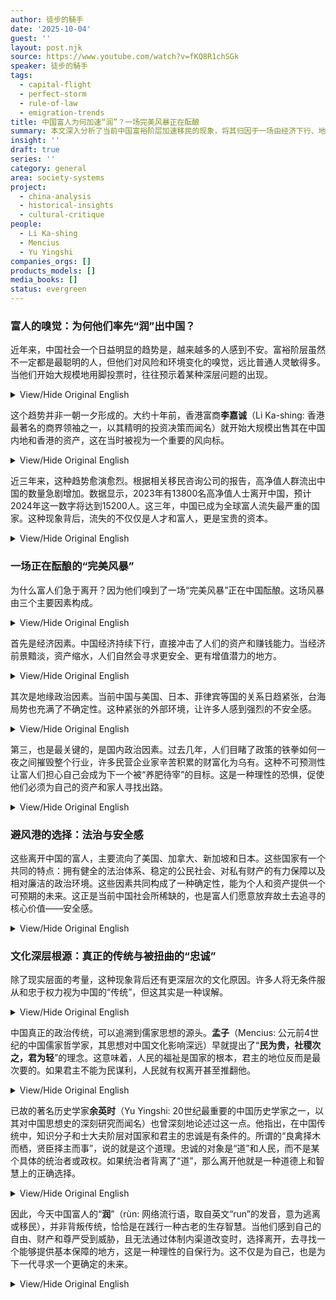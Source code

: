 ```yaml
---
author: 徒步的騎手
date: '2025-10-04'
guest: ''
layout: post.njk
source: https://www.youtube.com/watch?v=fKQ8R1chSGk
speaker: 徒步的騎手
tags:
  - capital-flight
  - perfect-storm
  - rule-of-law
  - emigration-trends
title: 中国富人为何加速“润”？一场完美风暴正在酝酿
summary: 本文深入分析了当前中国富裕阶层加速移民的现象，将其归因于一场由经济下行、地缘政治紧张和国内政策不确定性构成的“完美风暴”。文章指出，这些富人选择美国、加拿大、新加坡和日本等国作为避风港，主要是为了寻求法治保障和财产安全。此外，文章还从文化层面进行剖析，引用孟子和余英时的观点，探讨了中国传统文化中“民本思想”与现代社会中“臣妾心态”的冲突，揭示了这一移民潮背后深层的文化和制度原因。
insight: ''
draft: true
series: ''
category: general
area: society-systems
project:
  - china-analysis
  - historical-insights
  - cultural-critique
people:
  - Li Ka-shing
  - Mencius
  - Yu Yingshi
companies_orgs: []
products_models: []
media_books: []
status: evergreen
---
```


### 富人的嗅觉：为何他们率先“润”出中国？

近年来，中国社会一个日益明显的趋势是，越来越多的人感到不安。富裕阶层虽然不一定都是最聪明的人，但他们对风险和环境变化的嗅觉，远比普通人灵敏得多。当他们开始大规模地用脚投票时，往往预示着某种深层问题的出现。

<details>
<summary>View/Hide Original English</summary>
<p class="english-text">In recent years, a noticeable trend in Chinese society is that an increasing number of people feel uneasy. Rich people may not all be the smartest, but their sensitivity to risk and environmental changes is far greater than that of ordinary people. When they begin to vote with their feet on a large scale, it often signals the emergence of some deep-seated problems.</p>
</details>

这个趋势并非一朝一夕形成的。大约十年前，香港富商**李嘉诚**（Li Ka-shing: 香港最著名的商界领袖之一，以其精明的投资决策而闻名）就开始大规模出售其在中国内地和香港的资产，这在当时被视为一个重要的风向标。

<details>
<summary>View/Hide Original English</summary>
<p class="english-text">This trend did not form overnight. About ten years ago, the Hong Kong tycoon Li Ka-shing began selling his assets in mainland China and Hong Kong on a large scale, which was seen as a significant indicator at the time.</p>
</details>

近三年来，这种趋势愈演愈烈。根据相关移民咨询公司的报告，高净值人群流出中国的数量急剧增加。数据显示，2023年有13800名高净值人士离开中国，预计2024年这一数字将达到15200人。这三年，中国已成为全球富人流失最严重的国家。这种现象背后，流失的不仅仅是人才和富人，更是宝贵的资本。

<details>
<summary>View/Hide Original English</summary>
<p class="english-text">Over the past three years, this trend has intensified. According to reports from immigration consulting firms, the number of high-net-worth individuals leaving China has sharply increased. Data shows that 13,800 high-net-worth individuals left China in 2023, and this number is projected to reach 15,200 in 2024. In these three years, China has become the country with the most significant loss of wealthy individuals globally. Behind this phenomenon, what is being lost is not just talent and the rich, but also precious capital.</p>
</details>

### 一场正在酝酿的“完美风暴”

为什么富人们急于离开？因为他们嗅到了一场“完美风暴”正在中国酝酿。这场风暴由三个主要因素构成。

<details>
<summary>View/Hide Original English</summary>
<p class="english-text">Why are the rich in a hurry to leave? Because they sense that a "perfect storm" is brewing in China. This storm is composed of three main factors.</p>
</details>

首先是经济因素。中国经济持续下行，直接冲击了人们的资产和赚钱能力。当经济前景黯淡，资产缩水，人们自然会寻求更安全、更有增值潜力的地方。

<details>
<summary>View/Hide Original English</summary>
<p class="english-text">First is the economic factor. China's economy is in a continuous downturn, which directly impacts people's assets and their ability to earn money. When the economic outlook is bleak and assets are shrinking, people will naturally seek safer places with more potential for growth.</p>
</details>

其次是地缘政治因素。当前中国与美国、日本、菲律宾等国的关系日趋紧张，台海局势也充满了不确定性。这种紧张的外部环境，让许多人感到强烈的不安全感。

<details>
<summary>View/Hide Original English</summary>
<p class="english-text">Second is the geopolitical factor. China's current relations with countries like the United States, Japan, and the Philippines are increasingly tense, and the situation in the Taiwan Strait is full of uncertainty. This tense external environment makes many people feel a strong sense of insecurity.</p>
</details>

第三，也是最关键的，是国内政治因素。过去几年，人们目睹了政策的铁拳如何一夜之间摧毁整个行业，许多民营企业家辛苦积累的财富化为乌有。这种不可预测性让富人们担心自己会成为下一个被“养肥待宰”的目标。这是一种理性的恐惧，促使他们必须为自己的资产和家人寻找出路。

<details>
<summary>View/Hide Original English</summary>
<p class="english-text">Third, and most crucial, is the domestic political factor. In recent years, people have witnessed how the iron fist of policy can destroy entire industries overnight, wiping out the hard-earned wealth of many private entrepreneurs. This unpredictability makes the wealthy worry that they will be the next target to be "fattened for the slaughter." This is a rational fear that compels them to find a way out for their assets and their families.</p>
</details>

### 避风港的选择：法治与安全感

这些离开中国的富人，主要流向了美国、加拿大、新加坡和日本。这些国家有一个共同的特点：拥有健全的法治体系、稳定的公民社会、对私有财产的有力保障以及相对廉洁的政治环境。这些因素共同构成了一种确定性，能为个人和资产提供一个可预期的未来。这正是当前中国社会所稀缺的，也是富人们愿意放弃故土去追寻的核心价值——安全感。

<details>
<summary>View/Hide Original English</summary>
<p class="english-text">These wealthy individuals leaving China are primarily heading to the United States, Canada, Singapore, and Japan. These countries share a common characteristic: a sound rule of law, a stable civil society, strong protection for private property, and a relatively clean political environment. Together, these factors create a sense of certainty that can provide a predictable future for individuals and their assets. This is precisely what is scarce in current Chinese society and is the core value—a sense of security—that the wealthy are willing to leave their homeland to pursue.</p>
</details>

### 文化深层根源：真正的传统与被扭曲的“忠诚”

除了现实层面的考量，这种现象背后还有更深层次的文化原因。许多人将无条件服从和忠于权力视为中国的“传统”，但这其实是一种误解。

<details>
<summary>View/Hide Original English</summary>
<p class="english-text">Beyond practical considerations, there are deeper cultural reasons behind this phenomenon. Many people mistake unconditional obedience and loyalty to power as China's "tradition," but this is actually a misunderstanding.</p>
</details>

中国真正的政治传统，可以追溯到儒家思想的源头。**孟子**（Mencius: 公元前4世纪的中国儒家哲学家，其思想对中国文化影响深远）早就提出了“**民为贵，社稷次之，君为轻**”的理念。这意味着，人民的福祉是国家的根本，君主的地位反而是最次要的。如果君主不能为民谋利，人民就有权离开甚至推翻他。

<details>
<summary>View/Hide Original English</summary>
<p class="english-text">China's true political tradition can be traced back to the origins of Confucian thought. Mencius, a Confucian philosopher from the 4th century BC, long ago proposed the idea that "the people are the most important element in a nation; the spirits of the land and grain are the next; the sovereign is the lightest." This means that the well-being of the people is the foundation of the state, and the position of the ruler is, in fact, the least important. If a ruler fails to act in the people's interest, the people have the right to leave or even overthrow him.</p>
</details>

已故的著名历史学家**余英时**（Yu Yingshi: 20世纪最重要的中国历史学家之一，以其对中国思想史的深刻研究而闻名）也曾深刻地论述过这一点。他指出，在中国传统中，知识分子和士大夫阶层对国家和君主的忠诚是有条件的。所谓的“良禽择木而栖，贤臣择主而事”，说的就是这个道理。忠诚的对象是“道”和人民，而不是某个具体的统治者或政权。如果统治者背离了“道”，那么离开他就是一种道德上和智慧上的正确选择。

<details>
<summary>View/Hide Original English</summary>
<p class="english-text">The late renowned historian Yu Yingshi also profoundly discussed this point. He pointed out that in Chinese tradition, the loyalty of intellectuals and the scholar-official class to the state and the ruler was conditional. The saying "a good bird chooses the tree to nest in; a wise minister chooses the lord to serve" illustrates this principle. Loyalty is owed to the "Dao" (the Way) and the people, not to a specific ruler or regime. If a ruler deviates from the "Dao," leaving him is a morally and intellectually correct choice.</p>
</details>

因此，今天中国富人的“**润**”（rùn: 网络流行语，取自英文“run”的发音，意为逃离或移民），并非背叛传统，恰恰是在践行一种古老的生存智慧。当他们感到自己的自由、财产和尊严受到威胁，且无法通过体制内渠道改变时，选择离开，去寻找一个能够提供基本保障的地方，这是一种理性的自保行为。这不仅是为自己，也是为下一代寻求一个更确定的未来。

<details>
<summary>View/Hide Original English</summary>
<p class="english-text">Therefore, the "run" of China's wealthy today is not a betrayal of tradition, but rather the practice of an ancient survival wisdom. When they feel their freedom, property, and dignity are threatened, and they cannot change the situation through channels within the system, choosing to leave to find a place that offers basic protections is a rational act of self-preservation. This is not just for themselves, but also for seeking a more certain future for the next generation.</p>
</details>